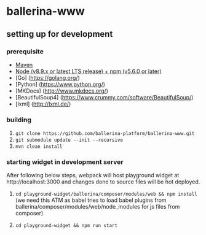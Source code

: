 # ballerina-www

## setting up for development

### prerequisite

* [Maven](https://maven.apache.org/download.cgi)
* [Node (v8.9.x or latest LTS release) + npm (v5.6.0 or later)](https://nodejs.org/en/download/)
* [Go] (https://golang.org/)
* [Python] (https://www.python.org/)
* [MKDocs] (http://www.mkdocs.org/)
* [BeautifulSoup4] (https://www.crummy.com/software/BeautifulSoup/)
* [lxml] (http://lxml.de/)

### building

1. `git clone https://github.com/ballerina-platform/ballerina-www.git`
2. `git submodule update --init --recursive`
3. `mvn clean install`

### starting widget in development server

After following below steps, webpack will host playground widget at http://localhost:3000 and changes done to source files will be hot deployed.

1. `cd playground-widget/ballerina/composer/modules/web && npm install` (we need this ATM as babel tries to load babel plugins from ballerina/composer/modules/web/node_modules for js files from composer)

2. `cd playground-widget && npm run start`
